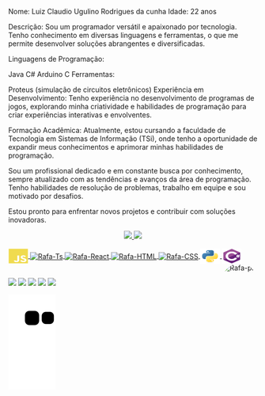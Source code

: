 Nome: Luiz Claudio Ugulino Rodrigues da cunha
Idade: 22 anos

Descrição:
Sou um programador versátil e apaixonado por tecnologia. Tenho conhecimento em diversas linguagens e ferramentas, o que me permite desenvolver soluções abrangentes e diversificadas.

Linguagens de Programação:

Java
C#
Arduino
C
Ferramentas:

Proteus (simulação de circuitos eletrônicos)
Experiência em Desenvolvimento:
Tenho experiência no desenvolvimento de programas de jogos, explorando minha criatividade e habilidades de programação para criar experiências interativas e envolventes.

Formação Acadêmica:
Atualmente, estou cursando a faculdade de Tecnologia em Sistemas de Informação (TSi), onde tenho a oportunidade de expandir meus conhecimentos e aprimorar minhas habilidades de programação.

Sou um profissional dedicado e em constante busca por conhecimento, sempre atualizado com as tendências e avanços da área de programação. Tenho habilidades de resolução de problemas, trabalho em equipe e sou motivado por desafios.

Estou pronto para enfrentar novos projetos e contribuir com soluções inovadoras.
<div align="center">
  <a href="https://github.com/luizClaudioUgulino">
  <img height="180em" src="https://github-readme-stats.vercel.app/api?username=luizClaudioUgulino&show_icons=true&theme=dark&include_all_commits=true&count_private=true"/>
  <img height="180em" src="https://github-readme-stats.vercel.app/api/top-langs/?username=luizClaudioUgulino&layout=compact&langs_count=7&theme=dark"/>
</div>
<div style="display: inline_block"><br>
  <img align="center" alt="Rafa-Js" height="30" width="40" src="https://raw.githubusercontent.com/devicons/devicon/master/icons/javascript/javascript-plain.svg">
  <img align="center" alt="Rafa-Ts" height="30" width="40" src="https://img.shields.io/badge/Android-3DDC84?style=for-the-badge&logo=android&logoColor=white">
  <img align="center" alt="Rafa-React" height="30" width="40" src="https://img.shields.io/badge/C%2B%2B-00599C?style=for-the-badge&logo=c%2B%2B&logoColor=white">
  <img align="center" alt="Rafa-HTML" height="30" width="40" src="https://img.shields.io/badge/C-00599C?style=for-the-badge&logo=c&logoColor=white">
  <img align="center" alt="Rafa-CSS" height="30" width="40" src="https://img.shields.io/badge/Java-ED8B00?style=for-the-badge&logo=java&logoColor=white">
  <img align="center" alt="Rafa-Python" height="30" width="40" src="https://raw.githubusercontent.com/devicons/devicon/master/icons/python/python-original.svg">
  <img align="center" alt="Rafa-Csharp" height="30" width="40" src="https://raw.githubusercontent.com/devicons/devicon/master/icons/csharp/csharp-original.svg">
  <img align="right" alt="Rafa-pic" height="150" style="border-radius:50px;" src="https://i.imgur.com/xCFLcsv.gif?width=676&height=676">
</div>
  
  ##
 
<div> 
  <a href="https://www.youtube.com/channel/UCPNZiU21Wknuut_gO_Nc3QQ/featured" target="_blank"><img src="https://img.shields.io/badge/YouTube-FF0000?style=for-the-badge&logo=youtube&logoColor=white" target="_blank"></a>
  <a href="https://www.instagram.com/luizclaudio_ugulino/" target="_blank"><img src="https://img.shields.io/badge/-Instagram-%23E4405F?style=for-the-badge&logo=instagram&logoColor=white" target="_blank"></a>
 	<a href="https://twitter.com/ugulino_luiz" target="_blank"><img src="https://img.shields.io/badge/Twitch-9146FF?style=for-the-badge&logo=twitch&logoColor=white" target="_blank"></a>
 <a href="https://discord.gg/dVudy6wp" target="_blank"><img src="https://img.shields.io/badge/Discord-7289DA?style=for-the-badge&logo=discord&logoColor=white" target="_blank"></a> 
  <a href = "mailto:luizclaudiougulino@gmail.com"><img src="https://img.shields.io/badge/-Gmail-%23333?style=for-the-badge&logo=gmail&logoColor=white" target="_blank"></a>
   
 
  ![Snake animation](https://github.com/rafaballerini/rafaballerini/blob/output/github-contribution-grid-snake.svg)
 
</div>
